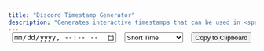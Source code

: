 ```yaml
---
title: "Discord Timestamp Generator"
description: "Generates interactive timestamps that can be used in <span class='accent'>Discord</span>."
---
```


<link rel='stylesheet' href='/scss/zalgo.css'>
<style>
@media screen and (max-width: 42em) {
	.js-Dropdown {
		width: 100% !important;
	}
	
	.js-Dropdown:after {
		right: 1.05em !important;
	}
	
	.js-Dropdown-list {
		font-size: 0.9rem !important;
	}
	
	.js-Dropdown-list li {
		padding: 0.375em 0.75em !important;
	}
	
	input, select, .js-Dropdown-title {
		display: block;
		width: 100%;
		padding: 0.75rem;
		font-size: 0.9rem !important;
	}
}
	
@media screen and (min-width: 42em) and (max-width: 64em) {
	.js-Dropdown {
		width: 16em !important;
	}
	
	.js-Dropdown-list {
		font-size: 0.9rem !important;
	}
	
	input, select, .js-Dropdown-title {
		padding: 0.6rem 0;
		font-size: 0.9rem !important;
	}
}
	
@media screen and (min-width: 64em) {
	input, select, .js-Dropdown-title {
		padding: 0.75rem 0;
	}
}

input, select, .btn, .js-Dropdown {
	margin-top: 16px !important;
}

.js-Dropdown {
	position: relative;
	width: 20em;
}
.js-Dropdown-title {
	position: relative;
	width: 100%;
	height: 100%;
	text-align: left;
}
.js-Dropdown-title:after {
  border-color: #a69e93 transparent transparent transparent;
  border-style: solid;
  border-width: 10px 8px;
  content: '';
  display: block;
  height: 0;
  position: absolute;
  right: 0.3em;
  top: 45%;
  width: 0;
}
.js-Dropdown-list {
	color: #bfc0c0;
  background: #2a2c2d;
  border-left: 1px solid #555657;
  border-right: 1px solid #555657;
  box-sizing: border-box;
  display: none;
  height: 0;
  list-style: none;
  margin: 0;
  opacity: 0;
  padding: 0;
  position: absolute;
  transition: 0.2s linear;
  width: 100%;
  z-index: 999;
}
.js-Dropdown-list.is-open {
	display: block;
	height: auto;
	opacity: 1;
}
.js-Dropdown-list li {
	border-bottom: 1px solid #555657;
	cursor: pointer;
	padding: 0.15em;
}
.js-Dropdown-list li:hover {
	background-color: #383a3b;
}
.js-Dropdown-list li.is-selected {
	background-color: #464849;
}
.js-Dropdown-optgroup {
  border-bottom: 1px solid #555657;
  color: #555657;
  cursor: default;
  padding: 1em 0.5em;
  text-align: center;
}
</style>

<div style='display: flex; justify-content: space-around; flex-wrap: wrap; margin-top: -16px;'>
<input id='time' type='datetime-local' name='time' oninput='update()'>
<select id='format' name='format'>
	<option value='t'>Short Time</option>
	<option value='T'>Long Time</option>
	<option value='d'>Short Date</option>
	<option value='D'>Long Date</option>
	<option value='f'>Short Date/Time</option>
	<option value='F'>Long Date/Time</option>
	<option value='R'>Relative Time</option>
</select>
<!--<p id='example'></p>-->
<button style='margin-bottom: 0' class="btn" type='button' onclick='copy()'>Copy to Clipboard</button>
</div>

<script src='/js/vanilla-js-dropdown.min.js'></script>
<script src='/js/discord-timestamp.js'></script>
